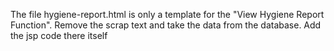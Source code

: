 The file hygiene-report.html is only a template for the "View Hygiene Report Function".
Remove the scrap text and take the data from the database.
Add the jsp code there itself

